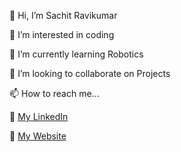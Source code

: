 👋 Hi, I’m Sachit Ravikumar 

👀 I’m interested in coding

🌱 I’m currently learning Robotics

💞 I’m looking to collaborate on Projects

📫 How to reach me...

🔗 [My LinkedIn](https://www.linkedin.com/in/sachit-ravikumar/)

📃 [My Website](https://portfolio-6602.vercel.app)


<!---
Sachit6602/Sachit6602 is a ✨ special ✨ repository because its `README.md` (this file) appears on your GitHub profile.
You can click the Preview link to take a look at your changes.
--->
